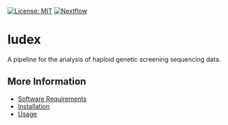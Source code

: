 [![License: MIT](https://img.shields.io/badge/License-MIT-yellow.svg)](https://opensource.org/licenses/MIT)
[![Nextflow](https://img.shields.io/badge/Nextflow-%E2%89%A50.25.1-brightgreen.svg)](https://www.nextflow.io/)

# Iudex 
A pipeline for the analysis of haploid genetic screening sequencing data. 


More Information
----------------
  - [Software Requirements](https://github.com/davisem/Iudex/blob/master/docs/software_requirements.md)
  - [Installation](https://github.com/davisem/Iudex/blob/master/docs/installation.md)
  - [Usage](https://github.com/davisem/Iudex/blob/master/docs/usage.md)